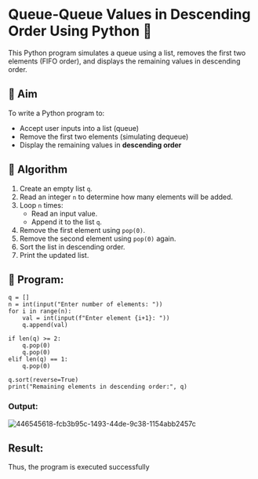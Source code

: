 # Queue-Queue Values in Descending Order Using Python 🧮

This Python program simulates a queue using a list, removes the first two elements (FIFO order), and displays the remaining values in descending order.

## 🎯 Aim

To write a Python program to:
- Accept user inputs into a list (queue)
- Remove the first two elements (simulating dequeue)
- Display the remaining values in **descending order**

## 🧠 Algorithm

1. Create an empty list `q`.
2. Read an integer `n` to determine how many elements will be added.
3. Loop `n` times:
   - Read an input value.
   - Append it to the list `q`.
4. Remove the first element using `pop(0)`.
5. Remove the second element using `pop(0)` again.
6. Sort the list in descending order.
7. Print the updated list.

## 🧪 Program: 
```
q = []
n = int(input("Enter number of elements: "))
for i in range(n):
    val = int(input(f"Enter element {i+1}: "))
    q.append(val)

if len(q) >= 2:
    q.pop(0)
    q.pop(0)
elif len(q) == 1:
    q.pop(0)

q.sort(reverse=True)
print("Remaining elements in descending order:", q)
```

### Output:
![446545618-fcb3b95c-1493-44de-9c38-1154abb2457c](https://github.com/user-attachments/assets/46b25d54-491f-46f1-a795-8e72354ac142)



## Result:
Thus, the program is executed successfully

